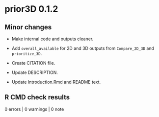 # prior3D 0.1.2

## Minor changes

- Make internal code and outputs cleaner.

- Add `overall_available` for 2D and 3D outputs from `Compare_2D_3D` and
`prioritize_3D`.

- Create CITATION file.

- Update DESCRIPTION.

- Update Introduction.Rmd and README text.

## R CMD check results

0 errors \| 0 warnings \| 0 note
